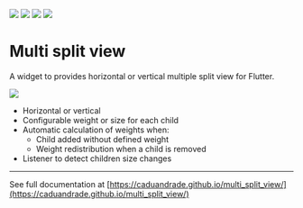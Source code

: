 [![](https://img.shields.io/pub/v/multi_split_view.svg)](https://pub.dev/packages/multi_split_view)
[![](https://img.shields.io/badge/demo-try%20it%20out-blue)](https://caduandrade.github.io/multi_split_view_demo/)
[![](https://img.shields.io/badge/Flutter-%E2%9D%A4-red)](https://flutter.dev/)
[![](https://img.shields.io/badge/%F0%9F%91%8D%20and%20%E2%AD%90-are%20free%20and%20motivate%20me-yellow)](#)

# Multi split view

A widget to provides horizontal or vertical multiple split view for Flutter.

![](https://caduandrade.github.io/multi_split_view/get_started_v1.gif)

* Horizontal or vertical
* Configurable weight or size for each child
* Automatic calculation of weights when:
  * Child added without defined weight
  * Weight redistribution when a child is removed
* Listener to detect children size changes

---

See full documentation at [https://caduandrade.github.io/multi_split_view/](https://caduandrade.github.io/multi_split_view/)
